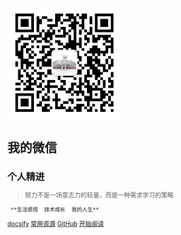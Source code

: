 
![logo](https://raw.githubusercontent.com/marionlxy/material/source/weixinchat.jpg)


# 我的微信
## 个人精进
> 努力不是一场意志力的较量，而是一种需求学习的策略

` **生活感悟  技术成长  我的人生**`

[docsify](https://segmentfault.com/a/1190000017576714)
[常用资源](https://shimo.im/docs/PKKjQLwBfX0DgG0J/)
[GitHub](<https://github.com/marionlxy/material>)
[开始阅读](#README)



